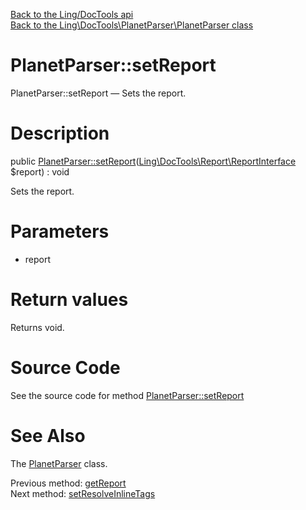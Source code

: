 [Back to the Ling/DocTools api](https://github.com/lingtalfi/DocTools/blob/master/doc/api/Ling/DocTools.md)<br>
[Back to the Ling\DocTools\PlanetParser\PlanetParser class](https://github.com/lingtalfi/DocTools/blob/master/doc/api/Ling/DocTools/PlanetParser/PlanetParser.md)


PlanetParser::setReport
================



PlanetParser::setReport — Sets the report.




Description
================


public [PlanetParser::setReport](https://github.com/lingtalfi/DocTools/blob/master/doc/api/Ling/DocTools/PlanetParser/PlanetParser/setReport.md)([Ling\DocTools\Report\ReportInterface](https://github.com/lingtalfi/DocTools/blob/master/doc/api/Ling/DocTools/Report/ReportInterface.md) $report) : void




Sets the report.




Parameters
================


- report

    


Return values
================

Returns void.








Source Code
===========
See the source code for method [PlanetParser::setReport](/blob/master/PlanetParser/PlanetParser.php#L185-L188)


See Also
================

The [PlanetParser](https://github.com/lingtalfi/DocTools/blob/master/doc/api/Ling/DocTools/PlanetParser/PlanetParser.md) class.

Previous method: [getReport](https://github.com/lingtalfi/DocTools/blob/master/doc/api/Ling/DocTools/PlanetParser/PlanetParser/getReport.md)<br>Next method: [setResolveInlineTags](https://github.com/lingtalfi/DocTools/blob/master/doc/api/Ling/DocTools/PlanetParser/PlanetParser/setResolveInlineTags.md)<br>

